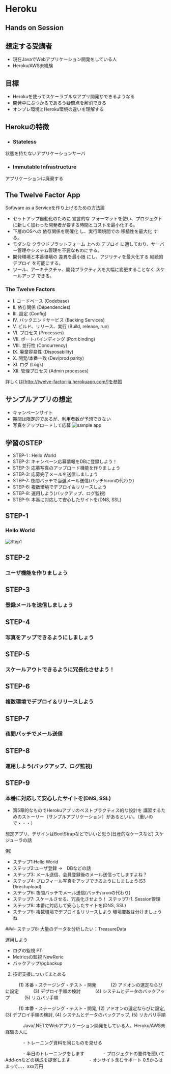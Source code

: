 # Heroku
## Hands on Session



## 想定する受講者
- 現在JavaでWebアプリケーション開発をしている人
- Heroku/AWS未経験



## 目標
- Herokuを使ってスケーラブルなアプリ開発ができるようなる
- 開発中にぶつかるであろう疑問点を解消できる
- オンプレ環境とHeroku環境の違いを理解する



## Herokuの特徴
- ### Stateless
 状態を持たないアプリケーションサーバ
 
- ### Immutable Infrastructure 
 アプリケーションは廃棄する




## The Twelve Factor App

Software as a Serviceを作り上げるための方法論

* セットアップ自動化のために 宣言的な フォーマットを使い、プロジェクトに新しく加わった開発者が要する時間とコストを最小化する。
* 下層のOSへの 依存関係を明確化 し、実行環境間での 移植性を最大化 する。
* モダンな クラウドプラットフォーム 上への デプロイ に適しており、サーバー管理やシステム管理を不要なものにする。
* 開発環境と本番環境の 差異を最小限 にし、アジリティを最大化する 継続的デプロイ を可能にする。
* ツール、アーキテクチャ、開発プラクティスを大幅に変更することなく スケールアップ できる。



### The Twelve Factors

- I. コードベース (Codebase)
- II. 依存関係 (Dependencies)
- III. 設定 (Config)
- IV. バックエンドサービス (Backing Services)
- V. ビルド、リリース、実行 (Build, release, run)
- VI. プロセス (Processes)
- VII. ポートバインディング (Port binding)
- VIII. 並行性 (Concurrency)
- IX. 廃棄容易性 (Disposability)
- X. 開発/本番一致 (Dev/prod parity)
- XI. ログ (Logs)
- XII. 管理プロセス (Admin processes)  

詳しくは[http://twelve-factor-ja.herokuapp.com/]を参照



## サンプルアプリの想定
- キャンペーンサイト
- 期間は限定的であるが、利用者数が予想できない
- 写真をアップロードして応募
![sample app](https://cacoo.com/diagrams/GlcQ0gDjJDbePDc6-FBFC9.png)



## 学習のSTEP
- STEP-1 : Hello World
- STEP-2: キャンペーン応募情報をDBに登録しよう！ 
- STEP-3: 応募写真のアップロード機能を作りましょう
- STEP-3: 応募完了メールを送信しましょう
- STEP-7: 夜間バッチで当選メール送信(バッチ/cronの代わり)
- STEP-6: 複数環境でデプロイ＆リリースしよう
- STEP-8: 運用しよう(バックアップ、ログ監視)
- STEP-9: 本番に対応して安心したサイトを(DNS, SSL)




## STEP-1
### Hello World
![Step1](https://cacoo.com/diagrams/GlcQ0gDjJDbePDc6-BFEFB.png)



## STEP-2
### ユーザ機能を作りましょう



## STEP-3
### 登録メールを送信しましょう



## STEP-4
### 写真をアップできるようにしましょう



## STEP-5
### スケールアウトできるように冗長化させよう！



## STEP-6
### 複数環境でデプロイ＆リリースしよう



## STEP-7
### 夜間バッチでメール送信



## STEP-8
### 運用しよう(バックアップ、ログ監視)



## STEP-9
### 本番に対応して安心したサイトを(DNS, SSL)



- 第5章的なものでHerokuアプリのベストプラクティス的な設計を
講習するためのストーリー（サンプルアプリケーション）があるといい。（重いので・・・）

想定アプリ、デザインはBootStrapなどでいいと思う(日産的なケースなど)
スケジューラの話

例）
- ステップ1:Hello World
- ステップ2:ユーザ登録
→　DBなどの話
- ステップ3: メール送信、会員登録後のメール送信ってしますよね？
- ステップ4: プロフィール写真をアップできるようにしましょう(S3 Directupload)
- ステップ6: 夜間バッチでメール送信(バッチ/cronの代わり)
- ステップ7: スケールさせる、冗長化させよう！
     ステップ7-1. Session管理
- ステップ8: 本番に対応して安心したサイトを(DNS, SSL)
- ステップ9: 複数環境でデプロイ＆リリースしよう
環境変数は分けましょうね

###- ステップ8: 大量のデータを分析したい：TreasureData

運用しよう
- ログの監視 PT
- Metricsの監視 NewReric
- バックアップ/pgbackup

2.  技術支援についてまとめる

　　　(1) 本番・ステージング・テスト・開発
　　　(2) アドオンの選定ならびに設定
　　　(3) デプロイ手順の検討
　　　(4) システムとデータのバックアップ
　　　(5) リカバリ手順

　　　(1) 本番・ステージング・テスト・開発, (2) アドオンの選定ならびに設定, (3) デプロイ手順の検討, (4) システムとデータのバックアップ, (5) リカバリ手順

　　　　Java/.NETでWebアプリケーション開発をしている人、Heroku/AWS未経験の人に

　　　　- トレーニング資料を同じものを見せる

　　　　- 半日のトレーニングをします
　　　　- プロジェクトの要件を聞いてAdd-onなどの構成を提案します
　　　　- オンサイト含むサポート 0.5からはまって、、、xxx万円

